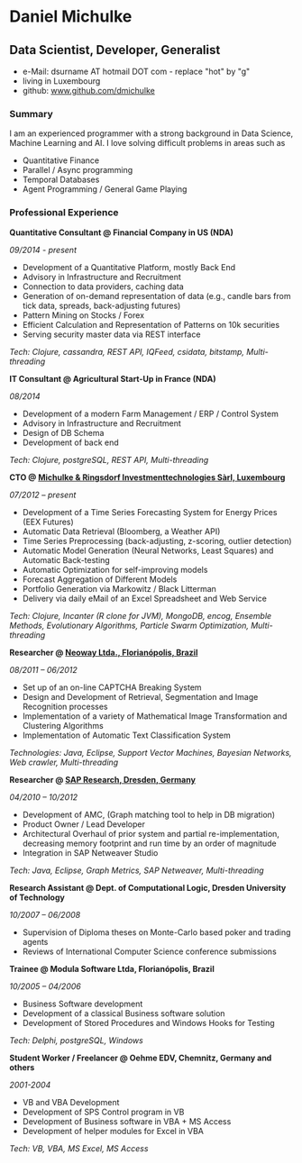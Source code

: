 # Daniel Michulke

Data Scientist, Developer, Generalist
----------------

- e-Mail: dsurname AT hotmail DOT com - replace "hot" by "g" 
- living in Luxembourg
- github: www.github.com/dmichulke

### Summary
I am an experienced programmer with a strong background in Data Science, Machine Learning and AI.
I love solving difficult problems in areas such as
  - Quantitative Finance
  - Parallel / Async programming
  - Temporal Databases
  - Agent Programming / General Game Playing

### Professional Experience

**Quantitative Consultant @ Financial Company in US (NDA)**

*09/2014 - present*

- Development of a Quantitative Platform, mostly Back End
- Advisory in Infrastructure and Recruitment
- Connection to data providers, caching data
- Generation of on-demand representation of data (e.g., candle bars from tick data, spreads, back-adjusting futures) 
- Pattern Mining on Stocks / Forex
- Efficient Calculation and Representation of Patterns on 10k securities
- Serving security master data via REST interface

*Tech: Clojure, cassandra, REST API, IQFeed, csidata, bitstamp, Multi-threading*

**IT Consultant @ Agricultural Start-Up in France (NDA)**

*08/2014*

- Development of a modern Farm Management / ERP / Control System
- Advisory in Infrastructure and Recruitment
- Design of DB Schema
- Development of back end

*Tech: Clojure, postgreSQL, REST API, Multi-threading*

**CTO @ [Michulke & Ringsdorf Investmenttechnologies Sàrl, Luxembourg](www.mri.lu)**

*07/2012 – present*

- Development of a Time Series Forecasting System for Energy Prices (EEX Futures)
- Automatic Data Retrieval (Bloomberg, a Weather API)
- Time Series Preprocessing (back-adjusting, z-scoring, outlier detection)
- Automatic Model Generation (Neural Networks, Least Squares) and Automatic Back-testing
- Automatic Optimization for self-improving models
- Forecast Aggregation of Different Models
- Portfolio Generation via Markowitz / Black Litterman
- Delivery via daily eMail of an Excel Spreadsheet and Web Service

*Tech: Clojure, Incanter (R clone for JVM), MongoDB, encog, Ensemble Methods, Evolutionary Algorithms, Particle Swarm Optimization, Multi-threading*

**Researcher @ [Neoway Ltda., Florianópolis, Brazil](http://www.neoway.com.br/)**

*08/2011 – 06/2012*

- Set up of an on-line CAPTCHA Breaking System
- Design and Development of Retrieval, Segmentation and Image Recognition processes
- Implementation of a variety of Mathematical Image Transformation and Clustering Algorithms
- Implementation of Automatic Text Classification System

*Technologies: Java, Eclipse, Support Vector Machines, Bayesian Networks, Web crawler, Multi-threading*

**Researcher @ [SAP Research, Dresden, Germany](https://en.wikipedia.org/wiki/SAP_Research)**

*04/2010 – 10/2012*

- Development of AMC, (Graph matching tool to help in DB migration)
- Product Owner / Lead Developer
- Architectural Overhaul of prior system and partial re-implementation, decreasing memory footprint and run time by an order of magnitude
- Integration in SAP Netweaver Studio

*Tech: Java, Eclipse, Graph Metrics, SAP Netweaver, Multi-threading*

**Research Assistant @ Dept. of Computational Logic, Dresden University of Technology**

*10/2007 – 06/2008*

- Supervision of Diploma theses on Monte-Carlo based poker and trading agents
- Reviews of International Computer Science conference submissions

**Trainee @ Modula Software Ltda, Florianópolis, Brazil**

*10/2005 – 04/2006*

- Business Software development
- Development of a classical Business software solution 
- Development of Stored Procedures and Windows Hooks for Testing

*Tech: Delphi, postgreSQL, Windows*

**Student Worker / Freelancer @ Oehme EDV, Chemnitz, Germany and others**

*2001-2004*

- VB and VBA Development
- Development of SPS Control program in VB
- Development of Business software in VBA + MS Access
- Development of helper modules for Excel in VBA

*Tech: VB, VBA, MS Excel, MS Access*
